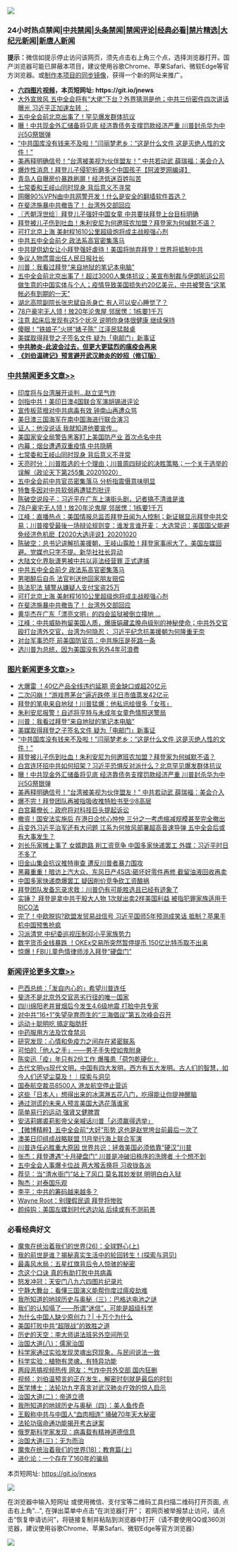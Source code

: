 ![](https://raw.githubusercontent.com/fqnews/bnews/master/64photo/fqnews-qr.jpg)

<div id="tt">
<h3>24小时热点禁闻|<a href="#%E4%B8%AD%E5%85%B1%E7%A6%81%E9%97%BB%E6%9B%B4%E5%A4%9A%E6%96%87%E7%AB%A0">中共禁闻</a>|<a href="#%E5%9B%BE%E7%89%87%E6%96%B0%E9%97%BB%E6%9B%B4%E5%A4%9A%E6%96%87%E7%AB%A0">头条禁闻</a>|<a href="#%E6%96%B0%E9%97%BB%E8%AF%84%E8%AE%BA%E6%9B%B4%E5%A4%9A%E6%96%87%E7%AB%A0">禁闻评论|<a href="#%E5%BF%85%E7%9C%8B%E7%BB%8F%E5%85%B8%E5%A5%BD%E6%96%87">经典必看|<a href="/video.md#%E7%A6%81%E7%89%87%E7%B2%BE%E9%80%89">禁片精选</a>|<a href="https://github.com/fqnews/djy/blob/master/gb/nf1351518.md#1">大纪元新闻</a>|<a href="https://github.com/fqnews/ntdtv/blob/master/gb/prog204.md#1">新唐人新闻</a></h3>
<div><b>提示：</b>微信如提示停止访问该网页，须先点击右上角三个点，选择浏览器打开。国产浏览器可能已屏蔽本项目，建议使用谷歌Chrome、苹果Safari、微软Edge等官方浏览器。或<a href="https://github.com/fqnews/bnews/blob/master/%E5%88%B6%E4%BD%9Cgit%E7%A6%81%E9%97%BB%E9%95%9C%E5%83%8F.md">制作本项目的同步镜像</a>，获得一个新的网址来推广。</div>
<ul>
<li><b><a href="http://d1.bdrive.tk/64.mp4" target="_blank">六四图片视频</a>，本页短网址: https://git.io/jnews</b></li>
<li><a href="/bannedvideo/20201020/1417214.md">大外宣放风 五中全会将有“大佬”下台？外界猜测是他；中共三份密件四次讲话曝光 习近平正加速左转 ；</a></li>
<li><a href="/comments/20201020/1417271.md">五中全会前北京出事了！罕见爆发群体抗议</a></li>
<li><a href="/topimagenews/20201020/1417170.md">曝！中共现金外汇储备将见底 经济靠债务支撑罚款经济严重 川普封杀华为中兴5G祭银弹</a></li>
<li><a href="/topimagenews/20201021/1417317.md">“中共国库没有钱来不及啦！”闫丽梦老乡：“这是什么文件 这是灭绝人性的文件！”</a></li>
<li><a href="/topimagenews/20201020/1417081.md">美再释明确信号！“台湾被美视为伙伴盟友！” 中共若动武 薛瑞福：美会介入</a></li>
<li><a href="/cnnews/20201020/1417300.md">爆炸性消息！拜登儿子侵犯折磨多个中国孩子【阿波罗网编译】</a></li>
<li><a href="/cnnews/20201021/1417378.md">青岛人自曝房价暴跌刷屏！经济低迷百姓叫苦</a></li>
<li><a href="/cbnews/20201021/1417535.md">七常委和王岐山同时现身 背后意义不寻常</a></li>
<li><a href="/cnnews/20201021/1417437.md">网曝90%VPN由中共网警开发！什么是安全的翻墙软件首选？</a></li>
<li><a href="/cbnews/20201020/1417110.md">在斐济施暴中共撤告了！ 台湾外交部回应</a></li>
<li><a href="/ssgc/20201021/1417404.md">〖兲朝浮世绘〗拜登儿子强奸中国女童 中共要扶拜登上台目标明确</a></li>
<li><a href="/topimagenews/20201020/1417287.md">拜登被儿子伤到吐血！朱利安尼为何邀班农加盟？拜登家为何缄默不语？</a></li>
<li><a href="/cbnews/20201020/1417141.md">可打北京上海 美射程1610公里超级炮将成主战舰强心剂</a></li>
<li><a href="/cbnews/20201020/1417201.md">中共五中全会前夕 政法系高官密集落马</a></li>
<li><a href="/taiwannews/20201021/1417531.md">中共提供幼女让小拜登强奸虐待！美国将抛弃拜登！世界将抵制中共</a></li>
<li><a href="/headline/20201021/1417341.md">争议人物庹震出任人民日报社长</a></li>
<li><a href="/topimagenews/20201021/1417497.md">川普：我看过拜登“来自地狱的笔记本电脑”</a></li>
<li><a href="/bannedvideo/20201021/1417336.md">五中全会前北京出事了！超过3000人集体抗议；美宣布制裁与伊朗航运公司做生意的中国实体与个人；疫情导致美国损失约20亿美元，中共被警告“这笔帐必有到期的一天”</a></li>
<li><a href="/cnnews/20201021/1417436.md">湖北高院副院长张忠斌自杀身亡 有人可以安心睡觉了？</a></li>
<li><a href="/cbnews/20201021/1417353.md">78户豪宅无人领！放20年沦鬼屋 邻居愣：1栋要1千万</a></li>
<li><a href="/health/20201021/1417434.md">注意 起床后发现有这5个状况 说明你身体很健康 继续保持</a></li>
<li><a href="/lifebaike/20201021/1417455.md">傻眼！“铁娘子”火拼“婊子陈” 江泽民猛敲桌</a></li>
<li><a href="/topimagenews/20201021/1417337.md">美媒取得拜登之子签名文件 疑为「电邮门」新事证</a></li>
<li><b><a href="/comments/20200211/1275071.md" target="_blank">中共肺炎-此波会过去，但更大更猛烈的瘟疫会再来</a></b></li>
<li><b><a href="/comments/20200207/1272816.md" target="_blank">《刘伯温碑记》预言避开武汉肺炎的妙招（修订版）</a></b></li>
</ul>
</div>

<div class="catlist">
<h3><a href="/cbnews/" target="_blank">中共禁闻</a><span><a href="/cbnews/" target="_blank" rel="nofollow">更多文章>></a></span></h3>
<ul>
<li><a href="/cbnews/20201021/1417713.md" target="_blank">印度将与台湾展开谈判…赵立坚气炸</a></li>
<li><a href="/cbnews/20201021/1417677.md" target="_blank">剑指中共！美印日澳4国联合军演胡锡进评论</a></li>
<li><a href="/cbnews/20201021/1417649.md" target="_blank">宣传板蓝根对中共病毒有效 钟南山再遭众骂</a></li>
<li><a href="/cbnews/20201021/1417621.md" target="_blank">美日澳三国海军在南中国海进行联合演习</a></li>
<li><a href="/cbnews/20201021/1417620.md" target="_blank">证人：他没说话 我就知道他要宣传…</a></li>
<li><a href="/cbnews/20201021/1417612.md" target="_blank">美国家安全局警告黑客盯上美国防产业 首次点名中共</a></li>
<li><a href="/cbnews/20201021/1417611.md" target="_blank">内幕：烟台遭遇双重疫情 中共隐瞒</a></li>
<li><a href="/cbnews/20201021/1417535.md" target="_blank">七常委和王岐山同时现身 背后意义不寻常</a></li>
<li><a href="/cbnews/20201021/1417533.md" target="_blank">天亮时分：川普胜选的十个理由；川普周四辩论的决胜策略；一个关于选举的误解（政论天下第255集 20201020）</a></li>
<li><a href="/cbnews/20201021/1417419.md" target="_blank">五中全会前中共官员密集落马 分析指震慑意味明显</a></li>
<li><a href="/cbnews/20201021/1417392.md" target="_blank">特鲁多因对中共软弱再遭猛烈批评</a></li>
<li><a href="/cbnews/20201021/1417363.md" target="_blank">陈破空说段子：习近平在广东上演街头剧，记者搞不清谁是谁</a></li>
<li><a href="/cbnews/20201021/1417353.md" target="_blank">78户豪宅无人领！放20年沦鬼屋 邻居愣：1栋要1千万</a></li>
<li><a href="/cbnews/20201020/1417277.md" target="_blank">江峰：直播热点：美国情报总监否拜登丑闻为人控制；新证据显示拜登中共交易；川普接受最後一场辩论规则变：谁发言谁开麦； 大选常识：美国国父能避免经济危机麽【2020大选评说】20201020</a></li>
<li><a href="/cbnews/20201020/1417273.md" target="_blank">陈破空：总书记讲解抗美援朝，王岐山露脸！拜登家事闹大了，美国左媒回避。党媒也只字不提。新华社社长异动</a></li>
<li><a href="/cbnews/20201020/1417230.md" target="_blank">大陆文化界耿潇男被中共以非法经营罪 正式逮捕</a></li>
<li><a href="/cbnews/20201020/1417201.md" target="_blank">中共五中全会前夕 政法系高官密集落马</a></li>
<li><a href="/cbnews/20201020/1417172.md" target="_blank">男喝醉后自杀 法官判送他回家朋友赔偿</a></li>
<li><a href="/cbnews/20201020/1417171.md" target="_blank">执法犯法 辅警从嫌疑人支付宝盗25万</a></li>
<li><a href="/cbnews/20201020/1417141.md" target="_blank">可打北京上海 美射程1610公里超级炮将成主战舰强心剂</a></li>
<li><a href="/cbnews/20201020/1417110.md" target="_blank">在斐济施暴中共撤告了！ 台湾外交部回应</a></li>
<li><a href="/cbnews/20201020/1417082.md" target="_blank">黄华杰在广东「漂亮文明」的四会监狱被倒立撞地 …</a></li>
<li><a href="/cbnews/20201020/1417024.md" target="_blank">江峰：中共威胁拘留美国人质，爆唐娟藏孟晚舟级别的神秘使命；中共外交官殴打台湾外交官，台湾为何隐忍； 习近平纪念抗美援朝为何隆重无奈</a></li>
<li><a href="/cbnews/20201020/1416994.md" target="_blank">对台军事恐吓 前美国防官员：中共施压是死路一条</a></li>
<li><a href="/cbnews/20201020/1416726.md" target="_blank">选川普为总统，因为美国没有另外4年可浪费</a></li>

</ul>
</div>
<div class="catlist">
<h3><a href="/topimagenews/" target="_blank">图片新闻</a><span><a href="/topimagenews/" target="_blank" rel="nofollow">更多文章>></a></span></h3>
<ul>
<li><a href="/topimagenews/20201021/1417712.md" target="_blank">大爆雷 ！40亿产品全线违约延期 资金缺口或超20亿元</a></li>
<li><a href="/topimagenews/20201021/1417699.md" target="_blank">二次闪崩！“游戏界茅台”逼近跌停 半日市值蒸发42亿元</a></li>
<li><a href="/topimagenews/20201021/1417698.md" target="_blank">拜登的笔电来自地狱！川普猛爆：他私讯给很多「女孩」</a></li>
<li><a href="/topimagenews/20201021/1417610.md" target="_blank">朱利安尼报警！自述将亨特与未成年女童色情照送警局</a></li>
<li><a href="/topimagenews/20201021/1417497.md" target="_blank">川普：我看过拜登“来自地狱的笔记本电脑”</a></li>
<li><a href="/topimagenews/20201021/1417337.md" target="_blank">美媒取得拜登之子签名文件 疑为「电邮门」新事证</a></li>
<li><a href="/topimagenews/20201021/1417317.md" target="_blank">“中共国库没有钱来不及啦！”闫丽梦老乡：“这是什么文件 这是灭绝人性的文件！”</a></li>
<li><a href="/topimagenews/20201020/1417287.md" target="_blank">拜登被儿子伤到吐血！朱利安尼为何邀班农加盟？拜登家为何缄默不语？</a></li>
<li><a href="/topimagenews/20201020/1417278.md" target="_blank">白宫连环招中共如何招架？习近平恐惧反对派什么？北京罕见爆发群体抗议</a></li>
<li><a href="/topimagenews/20201020/1417170.md" target="_blank">曝！中共现金外汇储备将见底 经济靠债务支撑罚款经济严重 川普封杀华为中兴5G祭银弹</a></li>
<li><a href="/topimagenews/20201020/1417081.md" target="_blank">美再释明确信号！“台湾被美视为伙伴盟友！” 中共若动武 薛瑞福：美会介入</a></li>
<li><a href="/topimagenews/20201020/1417080.md" target="_blank">爆不完！拜登团队再被指吸收推特脸书至少8高层</a></li>
<li><a href="/topimagenews/20201020/1417055.md" target="_blank">白宫幕僚长：政府将对科技巨头提起诉讼</a></li>
<li><a href="/topimagenews/20201020/1416970.md" target="_blank">撤资！国安法实施后 在港日企忧心忡忡 三分之一考虑缩减规模甚至完全撤出</a></li>
<li><a href="/topimagenews/20201019/1416583.md" target="_blank">兵变外习近平治军还有大问题 江系为何放风部署超高音速导弹 五中全会后或有大事发生？</a></li>
<li><a href="/topimagenews/20201019/1416519.md" target="_blank">刘长乐家摊上事了 女婿跑路 削工资竞争 中国多家快递罢工 外媒：习近平时日不多了</a></li>
<li><a href="/topimagenews/20201019/1416451.md" target="_blank">旧金山集会抗议推特审查 遭反川普者暴力围攻</a></li>
<li><a href="/topimagenews/20201019/1416445.md" target="_blank">黑幕重重！暗访上汽大众、东风日产4S店:砸坏好零件再修 截留油液回收再卖</a></li>
<li><a href="/topimagenews/20201018/1416200.md" target="_blank">中国多家快递商爆罢工 疑因削价竞争砍工资酿祸</a></li>
<li><a href="/topimagenews/20201018/1416181.md" target="_blank">拜登团队发备忘录求救：川普仍有可能胜选且已经有迹象了</a></li>
<li><a href="/topimagenews/20201018/1416174.md" target="_blank">实锤？ 拜登是拿中共干股大人物 1次就出卖2样美国利益 被指犯罪家族适用于RICO法</a></li>
<li><a href="/topimagenews/20201018/1416121.md" target="_blank">完了！中欧脱钩?欧盟发贸易战信号 习近平国师5年预测成笑话 抵制？苹果手机中国预售抢疯</a></li>
<li><a href="/topimagenews/20201018/1416089.md" target="_blank">习派清党 中纪委巡视压制邓小平家族势力</a></li>
<li><a href="/topimagenews/20201018/1416015.md" target="_blank">数字货币全线暴跌 ！OKEx交易所突然暂停提币 150亿比特币取不出来</a></li>
<li><a href="/topimagenews/20201018/1415934.md" target="_blank">惊爆！FBI儿童色情律师涉入拜登“硬盘门”</a></li>

</ul>
</div>
<div class="catlist">
<h3><a href="/comments/" target="_blank">新闻评论</a><span><a href="/comments/" target="_blank" rel="nofollow">更多文章>></a></span></h3>
<ul>
<li><a href="/comments/20201021/1417708.md" target="_blank">巴西总统：「发自内心的」希望川普连任</a></li>
<li><a href="/comments/20201021/1417703.md" target="_blank">斐济不是北京外交官恶劣行径的唯一国家</a></li>
<li><a href="/comments/20201021/1417689.md" target="_blank">四川绵阳老井冒烟后今发生4.6级地震 打脸中共专家</a></li>
<li><a href="/comments/20201021/1417688.md" target="_blank">对中共“16+1”失望孕育而生的“三海倡议”第五次峰会召开</a></li>
<li><a href="/comments/20201021/1417687.md" target="_blank">运动＋聪明吃 搞定脂肪肝</a></li>
<li><a href="/comments/20201021/1417686.md" target="_blank">中药服用方法及饮食禁忌</a></li>
<li><a href="/comments/20201021/1417685.md" target="_blank">研究发现：心情和免疫力之间存在紧密联系</a></li>
<li><a href="/comments/20201021/1417684.md" target="_blank">可怕的「他人之手」——男子手失控如鬼附身</a></li>
<li><a href="/comments/20201021/1417655.md" target="_blank">陈奕迅「疫」年只有2份工作 爆罹患「荷包乾硬化」</a></li>
<li><a href="/comments/20201021/1417618.md" target="_blank">古代文明vs现代文明，中国有四大发明，西方有五大发明。古人们的智慧，如今人们还望尘莫及！｜探索与洞见</a></li>
<li><a href="/comments/20201021/1417634.md" target="_blank">国泰航空裁员8500人 港龙航空停止营运</a></li>
<li><a href="/comments/20201021/1417624.md" target="_blank">这些「日本人」想得出来的冰淇淋五花八门，吃得能让你提神醒脑</a></li>
<li><a href="/comments/20201021/1417616.md" target="_blank">通过测谎的未来人预言美国大选花落谁家</a></li>
<li><a href="/comments/20201021/1417609.md" target="_blank">简单易行的运动 强肾又健脾胃</a></li>
<li><a href="/comments/20201021/1417606.md" target="_blank">安洁莉娜裘莉影帝父亲喊话川普「必须赢得选举」</a></li>
<li><a href="/comments/20201021/1417579.md" target="_blank">【微博精粹】五中全会前“大好”形势 这也是赵党垮台前最后一次了</a></li>
<li><a href="/comments/20201021/1417559.md" target="_blank">澳美日印组成战略联盟 11月举行海上联合军演</a></li>
<li><a href="/comments/20201021/1417542.md" target="_blank">川普连任必胜重大原因 世界共识：拯救美国必须依靠“硬汉”川普</a></li>
<li><a href="/comments/20201021/1417541.md" target="_blank">张杰：拜登遭遇“十月硬盘门” 川普是冲破旧秩序的洗牌者 十个想不到</a></li>
<li><a href="/comments/20201021/1417521.md" target="_blank">五中全会人事爆卡位战 两大喉舌换将 习收拢各派</a></li>
<li><a href="/comments/20201021/1417514.md" target="_blank">荐见：当“清水衙门”站上了风口 莫名其妙发财 明明白白入狱</a></li>
<li><a href="/comments/20201021/1417513.md" target="_blank">陶杰：对泰国乐观</a></li>
<li><a href="/comments/20201021/1417512.md" target="_blank">李平：中共的筹码越来越多？</a></li>
<li><a href="/comments/20201021/1417417.md" target="_blank">Wayne Root：别理假民调 拜登将惨败</a></li>
<li><a href="/comments/20201021/1417501.md" target="_blank">颜纯钩：美国左媒划时代选边站 后续或有不测前景</a></li>

</ul>
</div>

<div class="catlist">
<h3>必看经典好文</h3>
<ul>
<li><a href="/comments/20181210/1044798.md" target="_blank">魔鬼在统治着我们的世界(26)：全球野心(上)</a></li>
<li><a href="/comments/20200715/1359453.md" target="_blank">我的前世是谁？揭秘真实生活中的轮回转生！(探索与洞见)</a></li>
<li><a href="/cbnews/20201005/1408304.md" target="_blank">最毒风水局：五星红旗背后令人惊骇的秘密</a></li>
<li><a href="/comments/20200707/1357090.md" target="_blank">念这个口诀 真的有助打败中共病毒</a></li>
<li><a href="/comments/20200604/783200.md" target="_blank">怒发冲冠：天安门八九六四图片纪录片</a></li>
<li><a href="/comments/20200527/1273654.md" target="_blank">宁静大舞台：看懂三国演义能帮你度过瘟疫劫难</a></li>
<li><a href="/tculture/xiulian/20170726/797589.md" target="_blank">我所知道的地球历史与奥秘（三）：巴格达电池之谜</a></li>
<li><a href="/sohnews/20161029/607205.md" target="_blank">我们的认知塌了——所谓“迷信”，可能是超级科学</a></li>
<li><a href="/ssgc/20200715/1360940.md" target="_blank">为什么中国人缺少原创力？| 十万个为什么</a></li>
<li><a href="/comments/20200731/1372471.md" target="_blank">美国打败中共“超限战”的致胜之道</a></li>
<li><a href="/tculture/20121025/73064.md" target="_blank">历史的天空：李大师讲法班另外空间所见</a></li>
<li><a href="/cbnews/20190424/914482.md" target="_blank">治国大道(八)：儒家治国</a></li>
<li><a href="/comments/20200921/1400587.md" target="_blank">科学家通过实验发现灵魂出窍现象，与民间说法一致</a></li>
<li><a href="/comments/20200605/783205.md" target="_blank">科学实验：植物有灵魂，有特异功能</a></li>
<li><a href="/cbnews/20200703/1355059.md" target="_blank">两段恶搞视频热传 网友：气炸中共外交部 国内狂删</a></li>
<li><a href="/comments/20200628/1351782.md" target="_blank">视频：刘伯温预言的正在发生，解密时刻就是最后的时刻</a></li>
<li><a href="/comments/20200820/1382989.md" target="_blank">医学博士：法轮功九字真言对武汉肺炎疗效的惊人启示</a></li>
<li><a href="/cbnews/20180308/911611.md" target="_blank">治国大道(二)：帝道立德</a></li>
<li><a href="/tculture/xiulian/20170729/799172.md" target="_blank">我所知道的地球历史与奥秘（四）：美人鱼传奇</a></li>
<li><a href="/cbnews/20200730/1371580.md" target="_blank">王毅称中共与中国人“血肉相连” 捅破70年天大秘密</a></li>
<li><a href="/tculture/20121025/73079.md" target="_blank">法轮功宿命通功能揭开考古谜案</a></li>
<li><a href="/cbnews/20200823/1384378.md" target="_blank">俄罗斯科学家发现：病毒载有精神道德信息</a></li>
<li><a href="/cbnews/20180309/912114.md" target="_blank">治国大道(三)：无为而治</a></li>
<li><a href="/topimagenews/20180701/965109.md" target="_blank">魔鬼在统治着我们的世界(18)：教育篇(上)</a></li>
<li><a href="/comments/20200907/1392278.md" target="_blank">进化论：一个存在了160年的骗局</a></li>

</ul>
</div>

本页短网址: https://git.io/jnews

![](https://raw.githubusercontent.com/fqnews/bnews/master/64photo/fqnews-qr.jpg)

在浏览器中输入短网址 或使用微信、支付宝等二维码工具扫描二维码打开页面, 点击右上角"...", 在弹出菜单中点击“在浏览器打开”； 若网页被举报禁止访问，请点击“恢复申请访问”，将链接复制并粘贴到浏览器中打开（请不要使用QQ或360浏览器，建议使用谷歌Chrome、苹果Safari、微软Edge等官方浏览器）

![](https://raw.githubusercontent.com/fqnews/bnews/master/64photo/wx.jpg)